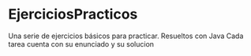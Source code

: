 # EjerciciosPracticos
Una serie de ejercicios básicos para practicar. Resueltos con Java
Cada tarea cuenta con su enunciado y su solucion
